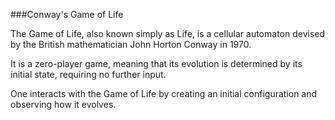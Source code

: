 ###Conway's Game of Life

The Game of Life, also known simply as Life, is a cellular automaton devised by the British mathematician John Horton Conway in 1970. 

It is a zero-player game, meaning that its evolution is determined by its initial state, requiring no further input. 

One interacts with the Game of Life by creating an initial configuration and observing how it evolves.
